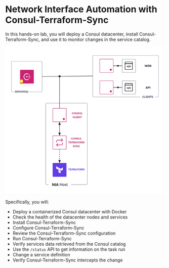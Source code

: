 # Network Interface Automation with Consul-Terraform-Sync

In this hands-on lab, you will deploy a Consul datacenter,
install Consul-Terraform-Sync, and use it to monitor changes in the service
catalog.


![NIA with Consul-Terraform-Sync](./assets/consul-nia-cts.png)


Specifically, you will:

- Deploy a containerized Consul datacenter with Docker
- Check the health of the datacenter nodes and services
- Install Consul-Terraform-Sync
- Configure Consul-Terraform-Sync
- Review the Consul-Terraform-Sync configuration
- Run Consul-Terraform-Sync
- Verify services data retrieved from the Consul catalog
- Use the `/status` API to get information on the task run
- Change a service definition
- Verify Consul-Terraform-Sync intercepts the change